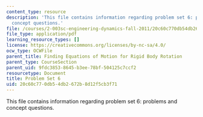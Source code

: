 ```yaml
---
content_type: resource
description: 'This file contains information regarding problem set 6: problems and
  concept questions.'
file: /courses/2-003sc-engineering-dynamics-fall-2011/20c60c770db54db2672b8d12f5cb3f71_MIT2_003SCF11_pset6.pdf
file_type: application/pdf
learning_resource_types: []
license: https://creativecommons.org/licenses/by-nc-sa/4.0/
ocw_type: OCWFile
parent_title: Finding Equations of Motion for Rigid Body Rotation
parent_type: CourseSection
parent_uid: 9fdc3853-8645-b3ee-78bf-504125c7ccf2
resourcetype: Document
title: Problem Set 6
uid: 20c60c77-0db5-4db2-672b-8d12f5cb3f71
---
```

This file contains information regarding problem set 6: problems and concept questions.